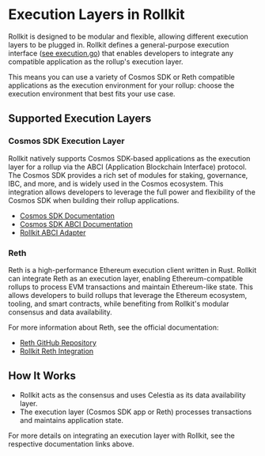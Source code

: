 # Execution Layers in Rollkit

Rollkit is designed to be modular and flexible, allowing different execution layers to be plugged in. Rollkit defines a general-purpose execution interface ([see execution.go](https://github.com/rollkit/rollkit/blob/main/core/execution/execution.go)) that enables developers to integrate any compatible application as the rollup's execution layer.

This means you can use a variety of Cosmos SDK or Reth compatible applications as the execution environment for your rollup: choose the execution environment that best fits your use case.

## Supported Execution Layers

### Cosmos SDK Execution Layer

Rollkit natively supports Cosmos SDK-based applications as the execution layer for a rollup via the ABCI (Application Blockchain Interface) protocol. The Cosmos SDK provides a rich set of modules for staking, governance, IBC, and more, and is widely used in the Cosmos ecosystem. This integration allows developers to leverage the full power and flexibility of the Cosmos SDK when building their rollup applications.

- [Cosmos SDK Documentation](https://docs.cosmos.network/)
- [Cosmos SDK ABCI Documentation](https://docs.cosmos.network/main/build/abci/introduction)
- [Rollkit ABCI Adapter](https://github.com/rollkit/go-execution-abci)

### Reth

Reth is a high-performance Ethereum execution client written in Rust. Rollkit can integrate Reth as an execution layer, enabling Ethereum-compatible rollups to process EVM transactions and maintain Ethereum-like state. This allows developers to build rollups that leverage the Ethereum ecosystem, tooling, and smart contracts, while benefiting from Rollkit's modular consensus and data availability.

For more information about Reth, see the official documentation:

- [Reth GitHub Repository](https://github.com/paradigmxyz/reth)
- [Rollkit Reth Integration](https://github.com/rollkit/lumen)

## How It Works

- Rollkit acts as the consensus and uses Celestia as its data availability layer.
- The execution layer (Cosmos SDK app or Reth) processes transactions and maintains application state.

For more details on integrating an execution layer with Rollkit, see the respective documentation links above.
